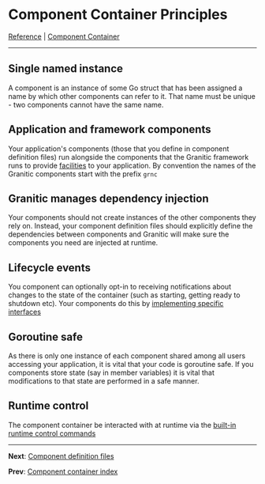 # Component Container Principles
[Reference](README.md) | [Component Container](ioc-index.md)

---

## Single named instance

A component is an instance of some Go struct that has been assigned a name by which other components can refer to it. 
That name must be unique - two components cannot have the same name.

## Application and framework components

Your application's components (those that you define in component definition files) run alongside the components
that the Granitic framework runs to provide [facilities](fac-index.md) to your application. By convention the names
of the Granitic components start with the prefix `grnc`

## Granitic manages dependency injection

Your components should not create instances of the other components they rely on. Instead, your component definition
files should explicitly define the dependencies between components and Granitic will make sure the components you need
are injected at runtime.

## Lifecycle events

You component can optionally opt-in to receiving notifications about changes to the state of the container (such as starting,
getting ready to shutdown etc). Your components do this by [implementing specific interfaces](ioc-lifecycle.md)

## Goroutine safe

As there is only one instance of each component shared among all users accessing your application, it is vital that 
your code is goroutine safe. If you components store state (say in member variables) it is vital that modifications 
to that state are performed in a safe manner.

## Runtime control

The component container be interacted with at runtime via the [built-in runtime control commands](rtc-built-in.md)

---
**Next**: [Component definition files](ioc-definition-files.md)

**Prev**: [Component container index](ioc-index.md)
